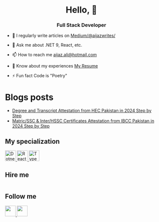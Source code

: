 <h1 align="center">Hello, 👋</h1>
<h3 align="center">Full Stack Developer</h3>

- 📝 I regularly write articles on [Medium/@aijazwrites/](https://medium.com/@aijazwrites/)

- 💬 Ask me about .NET 9, React, etc.

- 📫 How to reach me aijaz.ali@hotmail.com

- 📄 Know about my experiences [My Resume](https://1drv.ms/b/c/77f2c2ca43e2e6b9/EUVzuAwSDtlMkqCwaHFwGL8Bu3ym0h5-WKweT0x_JQOOdg?e=gvNg8f)

- ⚡ Fun fact Code is "Poetry"

# Blogs posts
<!-- BLOG-POST-LIST:START -->
- [Degree and Transcript Attestation from HEC Pakistan in 2024 Step by Step](https://medium.com/@aijazwrites/degree-and-transcript-attestation-from-hec-pakistan-in-2024-step-by-step-fe42ffc7d654?source=rss-76e2edb5216a------2)
- [Matric/SSC &amp; Inter/HSSC Certificates Attestation from IBCC Pakistan in 2024 Step by Step](https://medium.com/@aijazwrites/matric-ssc-and-inter-hssc-certificates-attestation-from-ibcc-pakistan-in-2024-step-by-step-607278243c6d?source=rss-76e2edb5216a------2)
<!-- BLOG-POST-LIST:END -->

<h2 align="left">My specialization</h2>
<p align="left">
  <a href="https://dotnet.microsoft.com/en-us/apps/aspnet">
    <img src="https://skillicons.dev/icons?i=dotnet"alt="Dotnet" width="35" height="35"/>
</a>
  
<a href="https://reactnative.dev/">
   <img src="https://skillicons.dev/icons?i=react" alt="React" width="35" height="35"/>
</a>

<a href="https://www.typescriptlang.org/">
   <img src="https://skillicons.dev/icons?i=ts" alt="TypeScript" width="35" height="35"/>
</a>
</p>

<h2 align="left">Hire me</h2>
<p align="left">
  <a href="https://www.upwork.com/freelancers/~01943fc50d07040467?mp_source=share">
    <img src="https://img.shields.io/badge/UpWork-6FDA44?style=for-the-badge&logo=Upwork&logoColor=white"alt=""/>
</a>
</p>
<h2 align="left">Follow me</h2>
<p align="left">
  <a href="https://www.linkedin.com/comm/mynetwork/discovery-see-all?usecase=PEOPLE_FOLLOWS&followMember=aijazbinqasim">
    <img src="https://skillicons.dev/icons?i=linkedin"alt="" width="35" height="35"/>
</a>
  
<a href="https://medium.com/@aijazwrites/">
  <img src="https://raw.githubusercontent.com/rahuldkjain/github-profile-readme-generator/master/src/images/icons/Social/medium.svg" alt="" height="35" width="35" />
</a>
</p>
